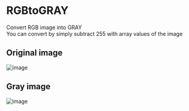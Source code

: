 # RGBtoGRAY
Convert RGB image into GRAY<br>
You can convert by simply subtract 255 with array values of the image

## Original image
![image](https://user-images.githubusercontent.com/116956973/201177326-ad583fbe-bd51-4756-a062-949f3fadc426.png)

## Gray image
![image](https://user-images.githubusercontent.com/116956973/201177466-ac36f726-e267-467e-9448-4512d38e721c.png)
